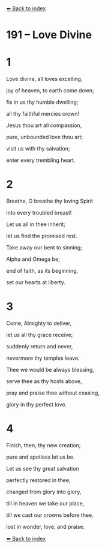 [⬅️ Back to index](../README.md)

# 191 – Love Divine





# 1

Love divine, all loves excelling,

joy of heaven, to earth come down;

fix in us thy humble dwelling;

all thy faithful mercies crown!

Jesus thou art all compassion,

pure, unbounded love thou art;

visit us with thy salvation;

enter every trembling heart.



# 2

Breathe, O breathe thy loving Spirit

into every troubled breast!

Let us all in thee inherit;

let us find the promised rest.

Take away our bent to sinning;

Alpha and Omega be;

end of faith, as its beginning,

set our hearts at liberty.



# 3

Come, Almighty to deliver,

let us all thy grace receive;

suddenly return and never,

nevermore thy temples leave.

Thee we would be always blessing,

serve thee as thy hosts above,

pray and praise thee without ceasing,

glory in thy perfect love.



# 4

Finish, then, thy new creation;

pure and spotless let us be.

Let us see thy great salvation

perfectly restored in thee;

changed from glory into glory,

till in heaven we take our place,

till we cast our crowns before thee,

lost in wonder, love, and praise.

[⬅️ Back to index](../README.md)
